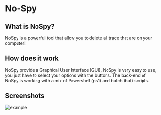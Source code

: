 # No-Spy
<h2>What is NoSpy?</h2>

NoSpy is a powerful tool that allow you to delete all trace that are on your computer!

<h2>How does it work</h2>

NoSpy provide a Graphical User Interface (GUI), NoSpy is very easy to use, you just have to select your options with the buttons.
The back-end of NoSpy is working with a mix of Powershell (ps1) and batch (bat) scripts.

<h2>Screenshots</h2>

![example](https://cdn.discordapp.com/attachments/1070328347244113951/1073622943269134446/image.png)
